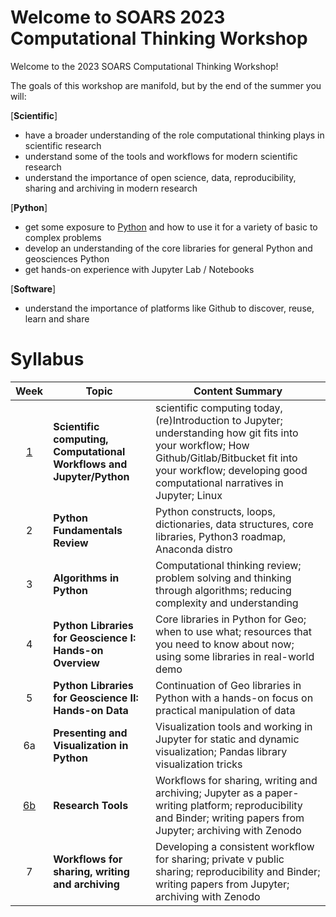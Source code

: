 Welcome to SOARS 2023 Computational Thinking Workshop
=====================================================


Welcome to the 2023 SOARS Computational Thinking Workshop!

The goals of this workshop are manifold, but by the end of the summer you will:

[**Scientific**] 
* have a broader understanding of the role computational thinking plays in scientific research
* understand some of the tools and workflows for modern scientific research
* understand the importance of open science, data, reproducibility, sharing and archiving in modern research

[**Python**] 
* get some exposure to [Python](https://python.org) and how to use it for a variety of basic to complex problems
* develop an understanding of the core libraries for general Python and geosciences Python
* get hands-on experience with Jupyter Lab / Notebooks

[**Software**] 
* understand the importance of platforms like Github to discover, reuse, learn and share 

# Syllabus


|  **Week** | **Topic**             |   **Content Summary**      |
|:---------:|-----------------------|----------------------------|
|  [1](./week01)    |   **Scientific computing, Computational Workflows and Jupyter/Python** | scientific computing today, (re)Introduction to Jupyter; understanding how git fits into your workflow; How Github/Gitlab/Bitbucket fit into your workflow; developing good computational narratives in Jupyter; Linux |
|  2    | **Python Fundamentals Review**                   |  Python constructs, loops, dictionaries, data structures, core libraries, Python3 roadmap, Anaconda distro |
|  3    | **Algorithms in Python**                         | Computational thinking review; problem solving and thinking through algorithms; reducing complexity and understanding |
|  4    | **Python Libraries for Geoscience I: Hands-on Overview** | Core libraries in Python for Geo; when to use what; resources that you need to know about now; using some libraries in real-world demo |
|  5    | **Python Libraries for Geoscience II: Hands-on Data** | Continuation of Geo libraries in Python with a hands-on focus on practical manipulation of data |
|  6a    | **Presenting and Visualization in Python** | Visualization tools and working in Jupyter for static and dynamic visualization; Pandas library visualization tricks |
|  [6b](./week06b.md)     | **Research Tools** | Workflows for sharing, writing and archiving;  Jupyter as a paper-writing platform; reproducibility and Binder;  writing papers from Jupyter; archiving with Zenodo |
|  7    | **Workflows for sharing, writing and archiving**  | Developing a consistent workflow for sharing; private v public sharing; reproducibility and Binder; writing papers from Jupyter; archiving with Zenodo |



